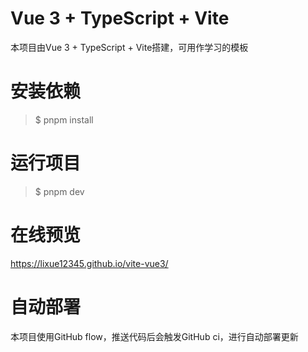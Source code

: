 # Vue 3 + TypeScript + Vite

本项目由Vue 3 + TypeScript + Vite搭建，可用作学习的模板

# 安装依赖

>$ pnpm install

# 运行项目

>$ pnpm dev

# 在线预览

https://lixue12345.github.io/vite-vue3/

# 自动部署

本项目使用GitHub flow，推送代码后会触发GitHub ci，进行自动部署更新